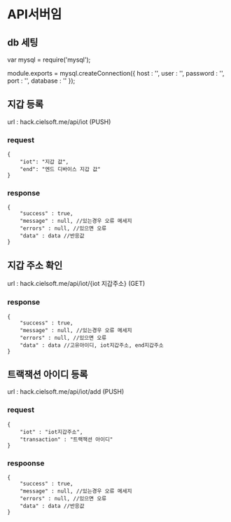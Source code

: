 # API서버임 #
## db 세팅 ##
var mysql      = require('mysql');

module.exports = mysql.createConnection({
    host     : '',
    user     : '',
    password : '',
    port     : '',
    database : ''
  });
## 지갑 등록 ##
url : hack.cielsoft.me/api/iot (PUSH)
### request ###
```
{
    "iot": "지갑 값",
    "end": "엔드 디바이스 지갑 값"
}
```

### response ###
```
{
    "success" : true,
    "message" : null, //있는경우 오류 메세지
    "errors" : null, //있으면 오류
    "data" : data //반응값
}
```
## 지갑 주소 확인 ##
url : hack.cielsoft.me/api/iot/{iot 지갑주소} (GET)

### response ###
```
{
    "success" : true,
    "message" : null, //있는경우 오류 메세지
    "errors" : null, //있으면 오류
    "data" : data //고유아이디, iot지갑주소, end지갑주소
}
```

## 트랙잭션 아이디 등록 ##
url : hack.cielsoft.me/api/iot/add (PUSH)

###  request ###
```
{
    "iot" : "iot지갑주소",
    "transaction" : "트랙잭션 아이디"
}
```

### respoonse ###
```
{
    "success" : true,
    "message" : null, //있는경우 오류 메세지
    "errors" : null, //있으면 오류
    "data" : data //반응값
}
```
